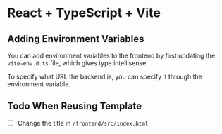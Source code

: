 # React + TypeScript + Vite

## Adding Environment Variables

You can add environment variables to the frontend by first updating the `vite-env.d.ts` file, which gives type intellisense.

To specify what URL the backend is, you can specify it through the environment variable.

## Todo When Reusing Template

- [ ] Change the title in `/frontend/src/index.html`